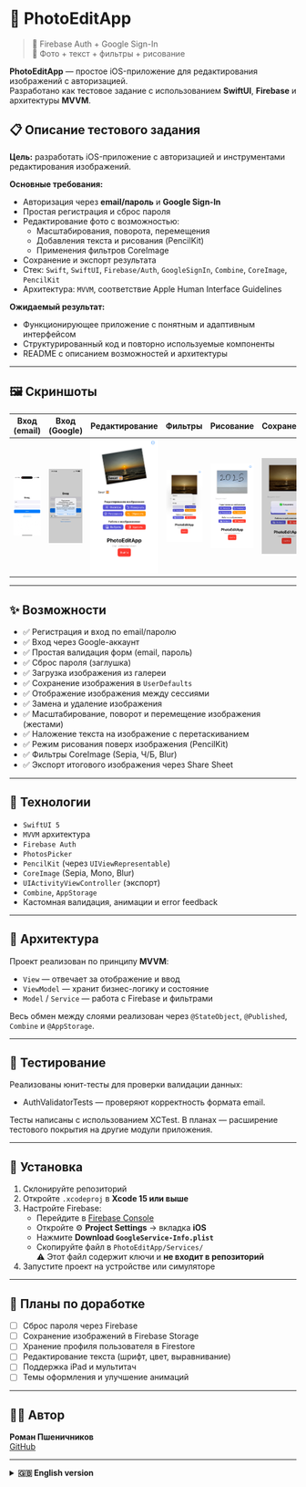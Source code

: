 # 📱 PhotoEditApp

> 🔐 Firebase Auth + Google Sign-In  
> 🎨 Фото + текст + фильтры + рисование  

**PhotoEditApp** — простое iOS-приложение для редактирования изображений с авторизацией.  
Разработано как тестовое задание с использованием **SwiftUI**, **Firebase** и архитектуры **MVVM**.


## 📋 Описание тестового задания

**Цель:** разработать iOS-приложение с авторизацией и инструментами редактирования изображений.

**Основные требования:**

- Авторизация через **email/пароль** и **Google Sign-In**
- Простая регистрация и сброс пароля
- Редактирование фото с возможностью:
  - Масштабирования, поворота, перемещения
  - Добавления текста и рисования (PencilKit)
  - Применения фильтров CoreImage
- Сохранение и экспорт результата
- Стек: `Swift`, `SwiftUI`, `Firebase/Auth`, `GoogleSignIn`, `Combine`, `CoreImage`, `PencilKit`
- Архитектура: `MVVM`, соответствие Apple Human Interface Guidelines

**Ожидаемый результат:**

- Функционирующее приложение с понятным и адаптивным интерфейсом
- Структурированный код и повторно используемые компоненты
- README с описанием возможностей и архитектуры

---

## 🖼️ Скриншоты

| Вход (email) | Вход (Google) | Редактирование | Фильтры | Рисование | Сохранение | Экспорт |
|--------------|---------------|----------------|---------|-----------|------------|---------|
| <img src="Screenshots/login.gif" width="200"/> | <img src="Screenshots/Google.jpeg" width="200"/> | <img src="Screenshots/edit.jpg" width="270"/> | <img src="Screenshots/filters.jpg" width="270"/> | <img src="Screenshots/draw.jpeg" width="270"/> | <img src="Screenshots/save.jpg" width="270"/> | <img src="Screenshots/export.jpg" width="270"/> |
---

## ✨ Возможности

- ✅ Регистрация и вход по email/паролю  
- ✅ Вход через Google-аккаунт  
- ✅ Простая валидация форм (email, пароль)  
- ✅ Сброс пароля (заглушка)  
- ✅ Загрузка изображения из галереи  
- ✅ Сохранение изображения в `UserDefaults`  
- ✅ Отображение изображения между сессиями  
- ✅ Замена и удаление изображения  
- ✅ Масштабирование, поворот и перемещение изображения (жестами)  
- ✅ Наложение текста на изображение с перетаскиванием  
- ✅ Режим рисования поверх изображения (PencilKit)  
- ✅ Фильтры CoreImage (Sepia, Ч/Б, Blur)  
- ✅ Экспорт итогового изображения через Share Sheet  

---

## 🧱 Технологии

- `SwiftUI 5`
- `MVVM` архитектура
- `Firebase Auth`
- `PhotosPicker`
- `PencilKit` (через `UIViewRepresentable`)
- `CoreImage` (Sepia, Mono, Blur)
- `UIActivityViewController` (экспорт)
- `Combine`, `AppStorage`
- Кастомная валидация, анимации и error feedback

---
## 🧭 Архитектура

Проект реализован по принципу **MVVM**:
- `View` — отвечает за отображение и ввод
- `ViewModel` — хранит бизнес-логику и состояние
- `Model` / `Service` — работа с Firebase и фильтрами

Весь обмен между слоями реализован через `@StateObject`, `@Published`, `Combine` и `@AppStorage`.

---

## 🧪 Тестирование

Реализованы юнит-тесты для проверки валидации данных:

- AuthValidatorTests — проверяют корректность формата email.


Тесты написаны с использованием XCTest. В планах — расширение тестового покрытия на другие модули приложения.


---

## 🚀 Установка

1. Склонируйте репозиторий
2. Откройте `.xcodeproj` в **Xcode 15 или выше** 
3. Настройте Firebase:
   - Перейдите в [Firebase Console](https://console.firebase.google.com/)
   - Откройте ⚙️ **Project Settings** → вкладка **iOS**
   - Нажмите **Download `GoogleService-Info.plist`**
   - Скопируйте файл в `PhotoEditApp/Services/`  
     ⚠️ Этот файл содержит ключи и **не входит в репозиторий**
4. Запустите проект на устройстве или симуляторе

---

## 🔧 Планы по доработке

- [ ] Сброс пароля через Firebase  
- [ ] Сохранение изображений в Firebase Storage  
- [ ] Хранение профиля пользователя в Firestore  
- [ ] Редактирование текста (шрифт, цвет, выравнивание)  
- [ ] Поддержка iPad и мультитач  
- [ ] Темы оформления и улучшение анимаций  

---

## 👨‍💻 Автор

**Роман Пшеничников**  
[GitHub](https://github.com/Stockholm19)

---

<details>
<summary><strong>🇬🇧 English version</strong></summary>

<br>

# 📱 PhotoEditApp

> 🔐 Firebase Auth + Google Sign-In  
> 🎨 Photos: text, filters, and drawing

**PhotoEditApp** is a simple iOS app for image editing with Firebase-based authentication.  
Built as a test project using **SwiftUI**, **MVVM**, and **Firebase Auth**.

---

## 📋 Test Assignment Summary

**Goal:** Develop an iOS application with user authentication and photo editing tools.

**Key Requirements:**

- Sign in via **email/password** and **Google account**
- Registration and password reset functionality
- Photo editing features including:
  - Scaling, rotation, and repositioning
  - Text overlay and freehand drawing (PencilKit)
  - Applying CoreImage filters (Sepia, Mono, Blur)
- Save edited images and export them
- Tech stack: `Swift`, `SwiftUI`, `Firebase/Auth`, `GoogleSignIn`, `Combine`, `CoreImage`, `PencilKit`
- Architecture: `MVVM`, UI should follow Apple Human Interface Guidelines

**Expected Result:**

- Fully working app with clean and intuitive interface
- Well-structured code with reusable components
- A documented `README.md` describing features and project architecture


---

## 🖼️ Screenshots

| Email Login | Google Sign-In | Editing | Filters | Drawing | Export |
|--------------|----------------|---------|---------|---------|--------|
| <img src="Screenshots/login.gif" width="200"/> | <img src="Screenshots/Google.jpeg" width="200"/> | <img src="Screenshots/edit.jpg" width="270"/> | <img src="Screenshots/filters.jpg" width="270"/> | <img src="Screenshots/draw.jpeg" width="270"/> | <img src="Screenshots/save.jpg" width="270"/> | <img src="Screenshots/export.jpg" width="270"/> |

---

## ✨ Features

- ✅ Email/password registration and login  
- ✅ Google Sign-In support  
- ✅ Basic email/password validation  
- ✅ Password reset (placeholder)  
- ✅ Load an image from the gallery  
- ✅ Store image locally using `UserDefaults`  
- ✅ Persist image across sessions  
- ✅ Replace or delete the image  
- ✅ Scale, rotate, and move the image using gestures  
- ✅ Add a text overlay with drag gesture  
- ✅ Drawing mode on top of the image (PencilKit)  
- ✅ Apply CoreImage filters (Sepia, Mono, Blur)  
- ✅ Export the final image via Share Sheet (UIActivityViewController)

---


## 🧱 Technologies

- `SwiftUI 5`  
- MVVM architecture  
- `Firebase Auth`  
- `PhotosPicker` (SwiftUI)  
- `PencilKit` via `UIViewRepresentable`  
- `CoreImage` (Sepia, Mono, Blur)  
- `UIActivityViewController`  
- `Combine`, `AppStorage`  
- Custom form validation, animations, and error handling

---

## 🧭 Architecture

The project follows the **MVVM** design pattern:
- `View` — handles UI rendering and user input
- `ViewModel` — manages business logic and state
- `Model` / `Service` — responsible for Firebase operations and image filters

Data flow between layers is managed using `@StateObject`, `@Published`, `Combine`, and `@AppStorage`.

---

## 🧪 Testing

Unit tests have been implemented to verify data validation:

*   `AuthValidatorTests` — verify the correctness of the email format.

Tests are written using `XCTest`. Future plans include expanding test coverage to other application modules.

---

## 🚀 Installation

1. Clone the repository  
2. Open the `.xcodeproj` file in **Xcode 15 or later**  
3. Configure Firebase:  
   - Visit [Firebase Console](https://console.firebase.google.com/)  
   - Go to ⚙️ **Project Settings** → iOS  
   - Download `GoogleService-Info.plist`  
   - Add it to `PhotoEditApp/Services/`  
     ⚠️ File is not included in repo (contains private keys)  
4. Run the app on a device or simulator  

---

## 🔧 Future Improvements

- [ ] Enable password reset via Firebase  
- [ ] Upload images to Firebase Storage  
- [ ] Store user profile in Firestore  
- [ ] Text editing: font, color, alignment  
- [ ] Support for iPad and multitouch  
- [ ] UI polish: theming and animations  

---

## 👨‍💻 Author

**Roman Pshenichnikov**  
[GitHub](https://github.com/Stockholm19)

</details>
